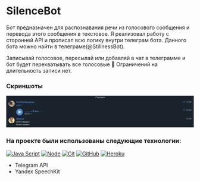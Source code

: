 # SilenceBot

 Бот предназначен для распознавания речи из голосового сообщения и перевода этого сообщения в текстовое.
 Я реализовал работу с сторонней API и прописал всю логику внутри телеграм бота. Данного бота можно найти в телеграме(@StillnessBot).

 Записывай голосовое, пересылай или добавляй в чат в телеграмме и бот будет перехватывать все голосовые 🤫
  Ограничений на длительность записи нет.
  
### Скриншоты

<img width="960" alt="2021-10-09 (1)" src="https://github.com/FCLAY-II/SilenceBot/blob/main/public/img/screen.png">

### На проекте были использованы следующие технологии:

[![Java Script](https://shields.io/badge/-Java_Script-F7DF1E?logo=javascript&style=for-the-badge&logoColor=222)](https://learn.javascript.ru/)
[![Node](https://shields.io/badge/-Node-333?logo=node.js&style=for-the-badge)](https://nodejs.org/en/)
[![Git](https://shields.io/badge/-Git-f0efe7?logo=git&style=for-the-badge)](https://git-scm.com/)
[![GitHub](https://shields.io/badge/-GitHub-333?logo=GitHub&style=for-the-badge)](https://github.com/)
[![Heroku](https://img.shields.io/badge/-Heroku-431490?logo=heroku&style=for-the-badge)](https://www.heroku.com/)

- Telegram API
- Yandex SpeechKit
